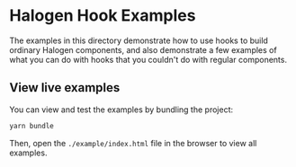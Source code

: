 # Halogen Hook Examples

The examples in this directory demonstrate how to use hooks to build ordinary Halogen components, and also demonstrate a few examples of what you can do with hooks that you couldn't do with regular components.

## View live examples

You can view and test the examples by bundling the project:

```sh
yarn bundle
```

Then, open the `./example/index.html` file in the browser to view all examples.
